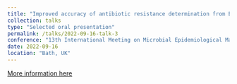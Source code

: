 ```yaml
---
title: "Improved accuracy of antibiotic resistance determination from Enterococcus faecium whole-genome sequences"
collection: talks
type: "Selected oral presentation"
permalink: /talks/2022-09-16-talk-3
conference: "13th International Meeting on Microbial Epidemiological Markers"
date: 2022-09-16
location: "Bath, UK"
---
```


[More information here](https://www.escmid.org/dates-events/escmid-conferences/immem-xiii/final-programme)
